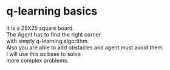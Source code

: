 # q-learning basics
It is a 25X25 square board.   
The Agent has to find the right corner    
with simply q-learning algorithm.   
Also you are able to add obstacles and agent must avoid them.   
I will use this as base to solve    
more complex problems.
